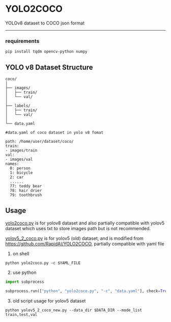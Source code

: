 # YOLO2COCO
YOLOv8 dataset to COCO json format

---
### requirements

```(shell)
pip install tqdm opencv-python numpy
```

## YOLO v8 Dataset Structure

```shell
coco/
│
├── images/
│   ├── train/
│   └── val/
│
├── labels/
│   ├── train/
│   └── val/
│
└── data.yaml
```

```shell
#data.yaml of coco dataset in yolo v8 fomat

path: /home/user/dataset/coco/
train:
- images/train
val:
- images/val
names:
  0: person
  1: bicycle
  2: car
  ......
  77: teddy bear
  78: hair drier
  79: toothbrush
```

## Usage

[yolo2coco.py](https://github.com/lijunjie2232/YOLO2COCO/blob/master/yolo2coco.py) is for yolov8 dataset and also partially compatible with yolov5 dataset which uses txt to store images path but is not recommended.

[yolov5_2_coco.py](https://github.com/lijunjie2232/YOLO2COCO/blob/master/yolov5_2_coco.py) is for yolov5 (old) dataset, and is modified from https://github.com/RapidAI/YOLO2COCO, partially compatible with yaml file

1. on shell
```shell
python yolo2coco.py -c $YAML_FILE
```

2.  use python

```python
import subprocess

subprocess.run(["python", "yolo2coco.py", "-c", "data.yaml"], check=True)
```

3. old script usage for yolov5 dataset

```shell
python yolov5_2_coco_new.py --data_dir $DATA_DIR --mode_list train,test,val 
```



 
